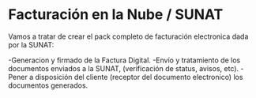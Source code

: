 # Facturación en la Nube / SUNAT

Vamos a tratar de crear el pack completo de facturación electronica dada por la SUNAT:

-Generacion y firmado de la Factura Digital.
-Envío y tratamiento de los documentos enviados a la SUNAT, (verificación de status, avisos, etc).
-Pener a disposición del cliente (receptor del documento electronico) los documentos generados.